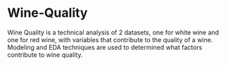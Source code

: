 # Wine-Quality
Wine Quality is a technical analysis of 2 datasets, one for white wine and one for red wine, with variables that contribute to the quality of a wine. Modeling and EDA techniques are used to determined what factors contribute to wine quality. 
